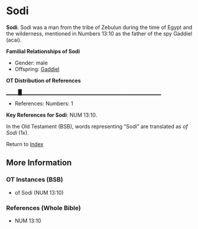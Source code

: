 # Sodi
**Sodi**. 
Sodi was a man from the tribe of Zebulun during the time of Egypt and the wilderness, mentioned in Numbers 13:10 as the father of the spy Gaddiel (acai). 




**Familial Relationships of Sodi**


* Gender: male
* Offspring: [Gaddiel](Gaddiel.md)


**OT Distribution of References**

▁▁▁█▁▁▁▁▁▁▁▁▁▁▁▁▁▁▁▁▁▁▁▁▁▁▁▁▁▁▁▁▁▁▁▁▁▁▁
* References: Numbers: 1



**Key References for Sodi**: 
NUM 13:10. 


In the Old Testament (BSB), words representing “Sodi” are translated as 
*of Sodi* (1x). 




Return to [Index](00-Index.md)

## More Information

### OT Instances (BSB)

* of Sodi (NUM 13:10)



### References (Whole Bible)

* NUM 13:10



